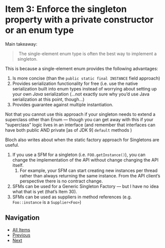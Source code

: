 # Item 3: Enforce the singleton property with a private constructor or an enum type

Main takeaway:  

> The single-element enum type is often the best way to implement a singleton.

This is because a single-element enum provides the following advantages:  

1. Is more concise (than the `public static final INSTANCE` field approach)
2. Provides serialization functionality for free (i.e. use the native serialization built into enum types instead of worrying about setting up your own _Java_ serialization (…not exactly sure why you’d use Java serialization at this point, though…)
3. Provides guarantee against multiple instantiation.

Not that you cannot use this approach if your singleton needs to extend a superclass other than Enum — though you can get away with this if your “superclass” logic lives in an interface (and remember that interfaces can have both public AND private [as of JDK 9] `default` methods )

Bloch also writes about when the static factory approach for Singletons are useful.  

1. If you use a SFM for a singleton (i.e. `FOO.getInstance()`), you can change the implementation of the API without change changing the API itself.
   1. For example, your SFM can start creating new instances per thread rather than always returning the same instance. From the API client’s perspective there is no contract change.
2. SFMs can be used for a Generic Singleton Factory — but I have no idea what that is yet (that’s Item 30).
3. SFMs can be used as suppliers in method references (e.g. `Foo::instance` is a `Supplier<Foo>`)

## Navigation

- [All Items](../README.md#items)
- [Previous](item-02.md)
- [Next](item-04.md)